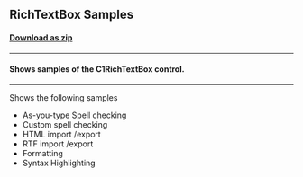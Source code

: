 ## RichTextBox Samples
#### [Download as zip](https://grapecity.github.io/DownGit/#/home?url=https://github.com/GrapeCity/ComponentOne-WPF-Samples/tree/master/NET_4.6.2/C1.WPF.RichTextBox/CS/RichTextBoxSamples)
____
#### Shows samples of the C1RichTextBox control.
____
Shows the following samples

* As-you-type Spell checking
* Custom spell checking
* HTML import /export
* RTF import /export
* Formatting
* Syntax Highlighting
